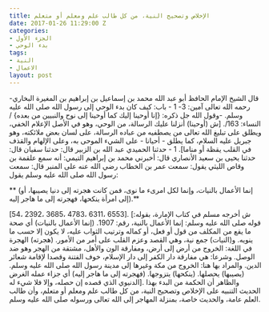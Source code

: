 ```yaml
---
title: الإخلاص وتصحيح النية، من كل طالب علم ومعلم أو متعلم
date: 2017-01-26 11:29:00 Z
categories:
- الجزء الأول
- بدء الوحي
tags:
- النية
- الاعمال
layout: post
---
```


-قال الشيخ الإمام الحافظ أبو عبد الله محمد بن إسماعيل بن إبراهيم بن المغيرة البخاري رحمه الله تعالى آمين:
3- 1 - باب: كيف كان بدء الوحي إلى رسول الله صلى الله عليه وسلم.
-وقول الله جل ذكره: {إنا أوحينا إليك كما أوحينا إلى نوح والنبيين من بعده} /النساء: 163/.
[ش (أوحينا) أنزلنا عليك الرسالة، من الوحي، وهو في الأصل الإعلام الخفي، ويطلق على تبليغ الله تعالى من يصطفيه من عباده الرسالة، على لسان بعض ملائكته، وهو جبريل عليه السلام، كما يطلق - أحيانا - على الشيء الموحى به، وعلى الإلهام والقذف في القلب يقظة أو مناما].
1 - حدثنا الحميدي عبد الله بن الزبير قال: حدثنا سفيان قال: حدثنا يحيى بن سعيد الأنصاري قال: أخبرني محمد بن إبراهيم التيمي: أنه سمع علقمة بن وقاص الليثي يقول: سمعت عمر بن الخطاب رضي الله عنه على المنبر قال: سمعت رسول الله صلى الله عليه وسلم يقول:

** (إنما الأعمال بالنيات، وإنما لكل امرىء ما نوى، فمن كانت هجرته إلى دنيا يصيبها، أو إلى امرأة ينكحها، فهجرته إلى ما هاجر إليه).**


[54، 2392، 3685، 4783، 6311، 6553].
[ش أخرجه مسلم في كتاب الإمارة، بقوله: قوله صلى الله عليه وسلم: إنما الأعمال بالنية، رقم: 1907.
(إنما الأعمال بالنيات) أي صحة ما يقع من المكلف من قول أو فعل، أو كماله وترتيب الثواب عليه، لا يكون إلا حسب ما ينويه. و(النيات) جمع نية، وهي القصد وعزم القلب على أمر من الأمور. (هجرته) الهجرة في اللغة: الخروج من أرض إلى أرض، ومفارقة الون والأهل، مشتقة من الهجر وهو ضد الوصل. وشرعا: هي مفارقة دار الكفر إلى دار الإسلام، خوف الفتنة وقصدا لإقامة شعائر الدين. والمراد بها هنا: الخروج من مكة وغيرها إلى مدينة رسول الله صلى الله عليه وسلم. (يصيبها) يحصلها. (ينكحها) يتزوجها. (فهجرته إلى ما هاجر إليه) أي جزاء عمله الغرض الدنيوي الذي قصده إن حصله، وإلا فلا شيء له].
والظاهر أن الحكمة من البدء بهذا الحديث التنبيه على الإخلاص وتصحيح النية، من كل طالب علم ومعلم أو متعلم، وأن طالب العلم عامة، والحديث خاصة، بمنزلة المهاجر إلى الله تعالى ورسوله صلى الله عليه وسلم.
